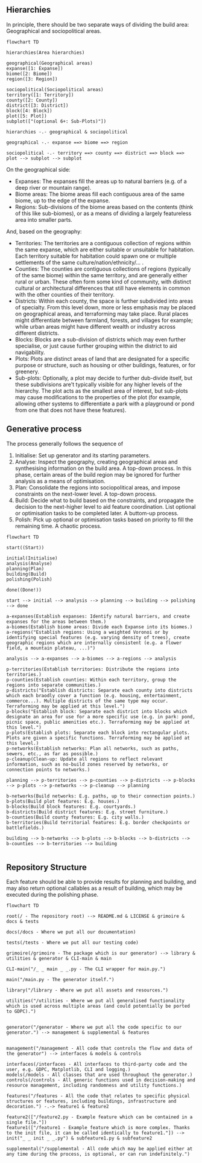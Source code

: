 
## Hierarchies
In principle, there should be two separate ways of dividing the build area: Geographical and sociopolitical areas.

```mermaid
flowchart TD

hierarchies(Area hierarchies)

geographical(Geographical areas)
expanse([1: Expanse])
biome([2: Biome])
region([3: Region])

sociopolitical(Sociopolitical areas)
territory([1: Territory])
county([2: County])
district([3: District])
block([4: Block])
plot([5: Plot])
subplot(["(optional 6+: Sub-Plots)"])

hierarchies -.- geographical & sociopolitical

geographical -.- expanse ==> biome ==> region

sociopolitical -.- territory ==> county ==> district ==> block ==> plot --> subplot --> subplot

```
On the geographical side:
- Expanses: The expanses fill the areas up to natural barriers (e.g. of a deep river or mountain range).
- Biome areas: The biome areas fill each contiguous area of the same biome, up to the edge of the expanse.
- Regions: Sub-divisions of the biome areas based on the contents (think of this like sub-biomes), or as a means of dividing a largely featureless area into smaller parts.

And, based on the geography:
- Territories: The territories are a contiguous collection of regions within the same expanse, which are either suitable or unsuitable for habitation. Each territory suitable for habitation could spawn one or multiple settlements of the same culture/nation/ethnicity/... .
- Counties: The counties are contiguous collections of regions (typically of the same biome) within the same territory, and are generally either rural or urban. These often form some kind of community, with distinct cultural or architectural differences that still have elements in common with the other counties of their territory.
- Districts: Within each county, the space is further subdivided into areas of specialty. From this level down, more or less emphasis may be placed on geographical areas, and terraforming may take place. Rural places might differentiate between farmland, forests, and villages for example; while urban areas might have different wealth or industry across different districts.
- Blocks: Blocks are a sub-division of districts which may even further specialise, or just cause further grouping within the district to aid navigability.
- Plots: Plots are distinct areas of land that are designated for a specific purpose or structure, such as housing or other buildings, features, or for greenery.
- Sub-plots: Optionally, a plot may decide to further dub-divide itself, but these subdivisions are't typically visible for any higher levels of the hierarchy. The plot acts as the smallest area of interest, but sub-plots may cause modifications to the properties of the plot (for example, allowing other systems to differentiate a park with a playground or pond from one that does not have these features).


## Generative process

The process generally follows the sequence of
1. Initialise: Set up generator and its starting parameters.
2. Analyse: Inspect the geography, creating geographical areas and synthesising information on the build area. A top-down process. In this phase, certain areas of the build region may be ignored for further analysis as a means of optimisation.
3. Plan: Consolidate the regions into sociopolitical areas, and impose constraints on the next-lower level. A top-down process.
4. Build: Decide what to build based on the constraints, and propagate the decision to the next-higher level to aid feature coordination. List optional or optimisation tasks to be completed later. A buttom-up process.
5. Polish: Pick up optional or optimisation tasks based on priority to fill the remaining time. A chaotic process.

```mermaid
flowchart TD

start((Start))

initial(Initialise)
analysis(Analyse)
planning(Plan)
building(Build)
polishing(Polish)

done((Done!))

start --> initial --> analysis --> planning --> building --> polishing --> done

a-expanses(Establish expanses: Identify natural barriers, and create expanses for the areas between them.)
a-biomes(Establish biome areas: Divide each Expanse into its biomes.)
a-regions("Establish regions: Using a weighted Voronoi or by identifying special features (e.g. varying density of trees), create geographic regions which are internally consistent (e.g. a flower field, a mountain plateau, ...)")

analysis --> a-expanses --> a-biomes --> a-regions --> analysis

p-territories(Establish territories: Distribute the regions into territories.)
p-counties(Establish counties: Within each territory, group the regions into separate communities.)
p-districts("Establish districts: Separate each county into districts which each braodly cover a function (e.g. housing, entertainment, commerce...). Multiple districts of the same type may occur. Terraforming may be applied at this level.")
p-blocks("Establish block: Separate each district into blocks which designate an area for use for a more specific use (e.g. in park: pond, picnic space, public amenities etc.). Terraforming may be applied at this level.")
p-plots(Establish plots: Separate each block into rectangular plots. Plots are given a specific functions. Terraforming may be applied at this level.)
p-networks(Establish networks: Plan all networks, such as paths, sewers, etc., as far as possible.)
p-cleanup(Clean-up: Update all regions to reflect relevant information, such as no-build zones reserved by networks, or connection points to networks.)

planning --> p-territories --> p-counties --> p-districts --> p-blocks --> p-plots --> p-networks --> p-cleanup --> planning

b-networks(Build networks: E.g. paths, up to their connection points.)
b-plots(Build plot features: E.g. houses.)
b-blocks(Build block features: E.g. courtyards.)
b-districts(Build district features: E.g. street furniture.)
b-counties(Build county features: E.g. city walls.)
b-territories(Build territorial features: E.g. border checkpoints or battlefields.)

building --> b-networks --> b-plots --> b-blocks --> b-districts --> b-counties --> b-territories --> building


```

## Repository Structure

Each feature should be able to provide results for planning and building, and may also return optional callables as a result of building, which may be executed during the polishing phase.
```mermaid
flowchart TD

root(/ - The repository root) --> README.md & LICENSE & grimoire & docs & tests

docs(/docs - Where we put all our documentation)

tests(/tests - Where we put all our testing code)

grimoire(/grimoire - The package which is our generator) --> library & utilities & generator & CLI-main & main

CLI-main("/_ _ main _ _.py - The CLI wrapper for main.py.")

main("/main.py - The generator itself.")

library("/library - Where we put all assets and resources.")

utilities("/utilities - Where we put all generalised functionality which is used across multiple areas (and could potentially be ported to GDPC).")


generator("/generator - Where we put all the code specific to our generator.") --> management & supplemental & features


management("/management - All code that controls the flow and data of the generator") --> interfaces & models & controls

interfaces(/interfaces - All interfaces to third-party code and the user, e.g. GDPC, Matplotlib, CLI and logging.)
models(/models - All classes that are used throughout the generator.)
controls(/controls - All generic functions used in decision-making and resource management, including randomness and utility functions.)

features("/features - All the code that relates to specific physical structures or features, including buildings, infrastructure and decoration.") -.-> feature1 & feature2

feature2(["/feature2.py - Example feature which can be contained in a single file."])
feature1(["/feature1 - Example feature which is more complex. Thanks to the init file, it can be called identically to feature1."]) --> init("_ _ init _ _.py") & subfeature1.py & subfeature2

supplemental("/supplemental - All code which may be applied either at any time during the process, is optional, or can run indefinitely.")

```
